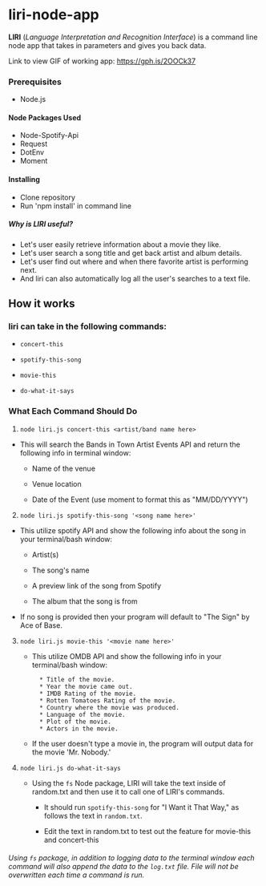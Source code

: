# liri-node-app
**LIRI** (*_Language_ Interpretation and Recognition Interface*) is a command line node app that takes in parameters and gives you back data. 


Link to view GIF of working app: https://gph.is/2OOCk37

### Prerequisites
 * Node.js
 #### Node Packages Used
  * Node-Spotify-Api
  * Request
  * DotEnv
  * Moment
 
 #### Installing
  * Clone repository
  * Run 'npm install' in command line
 
##### Why is LIRI useful?
  * Let's user easily retrieve information about a movie they like.
  * Let's user search a song title and get back artist and album details.
  * Let's user find out where and when there favorite artist is performing next.
  * And liri can also automatically log all the user's searches to a text file.

## How it works
### liri can take in the following commands:
   * `concert-this`

   * `spotify-this-song`

   * `movie-this`

   * `do-what-it-says`

### What Each Command Should Do

1. `node liri.js concert-this <artist/band name here>`
  * This will search the Bands in Town Artist Events API and return the following info in terminal window:
  
    * Name of the venue

    * Venue location

    * Date of the Event (use moment to format this as "MM/DD/YYYY")

2. `node liri.js spotify-this-song '<song name here>'`
  * This utilize spotify API and show the following info about the song in your terminal/bash window:

     * Artist(s)

     * The song's name

     * A preview link of the song from Spotify

     * The album that the song is from

   * If no song is provided then your program will default to "The Sign" by Ace of Base.
   
3. `node liri.js movie-this '<movie name here>'`

   * This utilize OMDB API and show the following info in your terminal/bash window:

     ```
       * Title of the movie.
       * Year the movie came out.
       * IMDB Rating of the movie.
       * Rotten Tomatoes Rating of the movie.
       * Country where the movie was produced.
       * Language of the movie.
       * Plot of the movie.
       * Actors in the movie.
     ```

   * If the user doesn't type a movie in, the program will output data for the movie 'Mr. Nobody.'
   
4. `node liri.js do-what-it-says`

   * Using the `fs` Node package, LIRI will take the text inside of random.txt and then use it to call one of LIRI's commands.

     * It should run `spotify-this-song` for "I Want it That Way," as follows the text in `random.txt`.

     * Edit the text in random.txt to test out the feature for movie-this and concert-this
     
###### Using `fs` package, in addition to logging data to the terminal window each command will also append the data to the `log.txt` file. File will not be overwritten each time a command is run.

